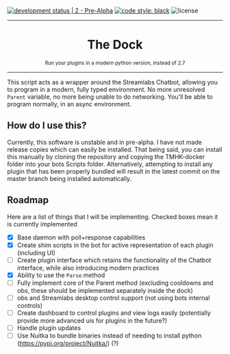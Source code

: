 [![development status | 2 - Pre-Alpha](https://img.shields.io/badge/Development%20Status-2%20--%20Pre%20Alpha-red)](https://pypi.org/classifiers/)
[![code style: black](https://img.shields.io/badge/code%20style-black-000000.svg)](https://github.com/psf/black)
![license](https://img.shields.io/github/license/IAmTomahawkx/slcb-docker)
___
<h1 align="center">
The Dock
</h1>
<p align="center">
<sup>
Run your plugins in a modern python version, instead of 2.7
</sup>
</p>

___
This script acts as a wrapper around the Streamlabs Chatbot, allowing you to program in a modern, fully typed environment.
No more unresolved `Parent` variable, no more being unable to do networking. You'll be able to program normally, in an async environment.

## How do I use this?
Currently, this software is unstable and in pre-alpha. I have not made release copies which can easily be installed.
That being said, you can install this manually by cloning the repository and copying the TMHK-docker folder into your bots Scripts folder.
Alternatively, attempting to install any plugin that has been properly bundled will result in the latest commit on the master branch being installed automatically.

## Roadmap
Here are a list of things that I will be implementing. Checked boxes mean it is currently implemented

- [x] Base daemon with poll+response capabilities
- [x] Create shim scripts in the bot for active representation of each plugin (including UI)
- [ ] Create plugin interface which retains the functionality of the Chatbot interface, while also introducing modern practices
- [x] Ability to use the `Parse` method
- [ ] Fully implement core of the Parent method (excluding cooldowns and obs, these should be implemented separately inside the dock)
- [ ] obs and Streamlabs desktop control support (not using bots internal controls)
- [ ] Create dashboard to control plugins and view logs easily (potentially provide more advanced uis for plugins in the future?)
- [ ] Handle plugin updates
- [ ] Use Nuitka to bundle binaries instead of needing to install python (https://pypi.org/project/Nuitka/) (?)
